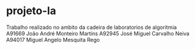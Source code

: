 # projeto-la
Trabalho realizado no ambito da cadeira de laboratorios de algoritmia
A91669 João André Monteiro Martins
A92945 José Miguel Carvalho Neiva
A94017 Miguel Angelo Mesquita Rego

